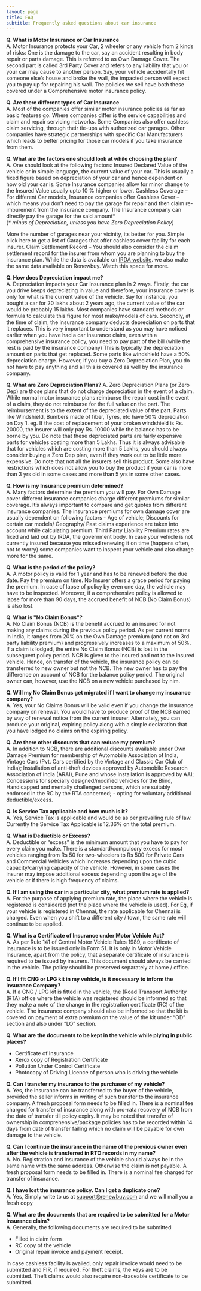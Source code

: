 ```yaml
---
layout: page
title: FAQ
subtitle: Frequently asked questions about car insurance
---
```

**Q.  What is Motor Insurance or Car Insurance**  
A.    Motor Insurance protects your Car, 2 wheeler or any vehicle from 2 kinds of risks:
One is the damage to the car, say an accident resulting in body repair or parts damage. This is referred to as Own Damage Cover.
The second part is called 3rd Party Cover and refers to any liability that you or your car may cause to another person. Say, your vehicle accidentally hit someone else’s house and broke the wall, the impacted person will expect you to pay up for repairing his wall.
The policies we sell have both these covered under a Comprehensive motor insurance policy.

**Q.  Are there different types of Car Insurance**  
A.    Most of the companies offer similar motor insurance policies as far as basic features go. Where companies differ is the service capabilities and claim and repair servicing networks. Some Companies also offer cashless claim servicing, through their tie-ups with authorized car garages. Other companies have strategic partnerships with specific Car Manufacturers which leads to better pricing for those car models if you take insurance from them.

**Q.  What are the factors one should look at while choosing the plan?**  
A.    One should look at the following factors:
Insured Declared Value of the vehicle or in simple language, the current value of your car. This is usually a fixed figure based on depreciation of your car and hence dependent on how old your car is. Some Insurance companies allow for minor change to the Insured Value usually upto 10 % higher or lower.
Cashless Coverage – For different Car models, Insurance companies offer Cashless Cover – which means you don’t need to pay the garage for repair and then claim re-imburement from the insurance company. The Insurance company can directly pay the garage for the said amount\*  
(_\* minus of Depreciation, unless you have Zero Depreciation Policy_)

More the number of garages near your vicinity, its better for you. Simple click here to get a list of Garages that offer cashless cover facility for each insurer.
Claim Settlement Record – You should also consider the claim settlement record for the insurer from whom you are planning to buy the insurance plan. While the data is available on [IRDA website](http://www.irda.gov.in). we also make the same data available on Renewbuy. Watch this space for more.

**Q.  How does Depreciation impact me?**  
A.    Depreciation impacts your Car Insurance plan in 2 ways.
Firstly, the car you drive keeps depreciating in value and therefore, your insurance cover is only for what is the current value of the vehicle. Say for instance, you bought a car for 20  lakhs about 2 years ago, the current value of the car would be probably 15 lakhs. Most companies have standard methods or formula to calculate this figure for most make/models of cars.
Secondly, at the time of claim, the insurance company deducts depreciation on parts that it replaces. This is very important to understand as you may have noticed earlier when you have had a car insurance claim, even with a comprehensive insurance policy, you need to pay part of the bill (while the rest is paid by the insurance company) This is typically the depreciation amount on parts that get replaced. Some parts like windshield have a 50% depreciation charge. However, if you buy a Zero Depreciation Plan, you do not have to pay anything and all this is covered as well by the insurance company.

**Q.  What are Zero Depreciation Plans?**
A.    Zero Depreciation Plans (or Zero Dep) are those plans that do not charge depreciation in the event of a claim. While normal motor insurance plans reimburse the repair cost in the event of a claim, they do not reimburse for the full value on the part. The reimbursement is to the extent of the depreciated value of the part. Parts like Windshield, Bumbers made of fiber, Tyres, etc have 50% depreciation on Day 1. eg. If the cost of replacement of your broken windshield is Rs. 20000, the insurer will only pay Rs. 10000 while the balance has to be borne by you. Do note that these depreciated parts are fairly expensive parts for vehicles costing more than 5 Lakhs. Thus it is always advisable that for vehicles which are costing more than 5 Lakhs, you should always consider buying a Zero Dep plan, even if they work out to be little more expensive. Do note that not all the insurers sell this product. Some also have restrictions which does not allow you to buy the product if your car is more than 3 yrs old in some cases and more than 5 yrs in some other cases.


**Q.  How is my Insurance premium determined?**  
A.    Many factors determine the premium you will pay. For Own Damage cover different insurance companies charge different premiums for similar coverage. It’s always important to compare and get quotes from different insurance companies.
The insurance premiums for own damage cover are usually dependent on following factors - Age of vehicle; Discounts for certain car models/ Geography/ Past claims experience are taken into account while calculating premium.
Third Party Liability Premium rates are fixed and laid out by IRDA, the government body.
In case your vehicle is not currently insured because you missed renewing it on time (happens often, not to worry) some companies want to inspect your vehicle and also charge more for the same.


**Q.  What is the period of the policy?**  
A.    A motor policy is valid for 1 year and has to be renewed before the due date. Pay the premium on time. No Insurer offers a grace period for paying the premium. In case of lapse of policy by even one day, the vehicle may have to be inspected. Moreover, if a comprehensive policy is allowed to lapse for more than 90 days, the accrued benefit of NCB (No Claim Bonus) is also lost.

**Q.  What is "No Claim Bonus"?**  
A.    No Claim Bonus (NCB) is the benefit accrued to an insured for not making any claims during the previous policy period.  As per current norms in India, it ranges from 20% on the Own Damage premium (and not on 3rd party liability premium) and progressively increases to a maximum of 50%. If a claim is lodged, the entire No Claim Bonus (NCB) is lost in the subsequent policy period. NCB is given to the insured and not to the insured vehicle. Hence, on transfer of the vehicle, the insurance policy can be transferred to new owner but not the NCB. The new owner has to pay the difference on account of NCB for the balance policy period. The original owner can, however, use the NCB on a new vehicle purchased by him.

**Q.  Will my No Claim Bonus get migrated if I want to change my insurance company?**  
A.    Yes, your No Claims Bonus will be valid even if you change the insurance company on renewal. You would have to produce proof of the NCB earned by way of renewal notice from the current insurer. Alternately, you can produce your original, expiring policy along with a simple declaration that you have lodged no claims on the expiring policy.

**Q.  Are there other discounts that can reduce my premium?**  
A.    In addition to NCB, there are additional discounts available under Own Damage Premium for membership of Automobile Association of India, Vintage Cars (Pvt. Cars certified by the Vintage and Classic Car Club of India); Installation of anti-theft devices approved by Automobile Research Association of India (ARAI), Pune and whose installation is approved by AAI; Concessions for specially designed/modified vehicles for the Blind, Handicapped and mentally challenged persons, which are suitably endorsed in the RC by the RTA concerned; - opting for voluntary additional deductible/excess.

**Q.  Is Service Tax applicable and how much is it?**  
A.    Yes, Service Tax is applicable and would be as per prevailing rule of law. Currently the Service Tax Applicable is 12.36% on the total premium.

**Q.  What is Deductible or Excess?**  
A.    Deductible or “excess” is the minimum amount that you have to pay for every claim you make. There is a standard/compulsory excess for most vehicles ranging from Rs 50 for two-wheelers to Rs 500 for Private Cars and Commercial Vehicles which increases depending upon the cubic capacity/carrying capacity of the vehicle. However, in some cases the insurer may impose additional excess depending upon the age of the vehicle or if there is high frequency of claims.


**Q.  If I am using the car in a particular city, what premium rate is applied?**  
A.    For the purpose of applying premium rate, the place where the vehicle is registered is considered (not the place where the vehicle is used). For Eg, if your vehicle is registered in Chennai, the rate applicable for Chennai is charged. Even when you shift to a different city / town, the same rate will continue to be applied.

**Q.  What is a Certificate of Insurance under Motor Vehicle Act?**  
A.    As per Rule 141 of Central Motor Vehicle Rules 1989, a certificate of Insurance is to be issued only in Form 51. It is only in Motor Vehicle Insurance, apart from the policy, that a separate certificate of insurance is required to be issued by insurers. This document should always be carried in the vehicle. The policy should be preserved separately at home / office.

**Q.  If I fit CNG or LPG kit in my vehicle, is it necessary to inform the Insurance Company?**    
A.    If a CNG / LPG kit is fitted in the vehicle, the (Road Transport Authority (RTA) office where the vehicle was registered should be informed so that they make a note of the change in the registration certificate (RC) of the vehicle. The insurance company should also be informed so that the kit is covered on payment of extra premium on the value of the kit under “OD” section and also under “LO” section.

**Q.  What are the documents to be kept in the vehicle while plying in public places?**  

- Certificate of Insurance
- Xerox copy of Registration Certificate
- Pollution Under Control Certificate
- Photocopy of Driving Licence of person who is driving the vehicle

**Q.  Can I transfer my insurance to the purchaser of my vehicle?**  
A.    Yes, the insurance can be transferred to the buyer of the vehicle, provided the seller informs in writing of such transfer to the insurance company. A fresh proposal form needs to be filled in. There is a nominal fee charged for transfer of insurance along with pro-rata recovery of NCB from the date of transfer till policy expiry. It may be noted that transfer of ownership in comprehensive/package policies has to be recorded within 14 days from date of transfer failing which no claim will be payable for own damage to the vehicle.

**Q.  Can I continue the insurance in the name of the previous owner even after the vehicle is transferred in RTO records in my name?**  
A.    No. Registration and insurance of the vehicle should always be in the same name with the same address. Otherwise the claim is not payable. A fresh proposal form needs to be filled in. There is a nominal fee charged for transfer of insurance.

**Q.  I have lost the insurance policy. Can I get a duplicate one?**  
A.    Yes, Simply write to us at [support@renewbuy.com](mailto:support@renewbuy.com) and we will mail you a fresh copy 

**Q.  What are the documents that are required to be submitted for a Motor Insurance claim?**  
A.    Generally, the following documents are required to be submitted

- Filled in claim form
- RC copy of the vehicle
- Original repair invoice and payment receipt.

In case cashless facility is availed, only repair invoice would need to be submitted and FIR, if required. For theft claims, the keys are to be submitted. Theft claims would also require non-traceable certificate to be submitted.
